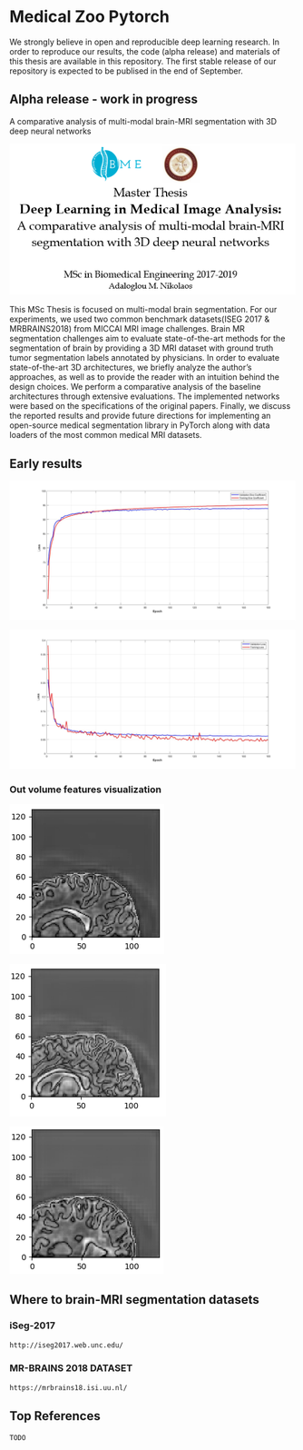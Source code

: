 # Medical Zoo Pytorch
We strongly believe in open and reproducible deep learning research. In order to reproduce our results, the code (alpha release) and materials of this thesis are available in this repository. The first stable release of our repository is expected to be publised in the end of September.

## Alpha release - work in progress
A comparative analysis of multi-modal brain-MRI segmentation with 3D deep neural networks

![Alt text](./figs/intro.png?raw=true "title")

This MSc Thesis is focused on multi-modal brain segmentation. For our experiments, we used two common benchmark datasets(ISEG 2017 & MRBRAINS2018) from MICCAI MRI image challenges. Brain MR segmentation challenges aim to evaluate state-of-the-art methods for the segmentation of brain by providing a 3D MRI dataset with ground truth tumor segmentation labels annotated by physicians. In order to evaluate state-of-the-art 3D architectures, we briefly analyze the author’s approaches, as well as to provide the reader with an intuition behind the design choices. We perform a comparative analysis of the baseline architectures through extensive evaluations. The implemented networks were based on the specifications of the original papers. Finally, we discuss the reported results and provide future directions for implementing an open-source medical segmentation library in PyTorch along with data loaders of the most common medical MRI datasets. 

## Early results

![Alt text](./figs/unet_3d_dice_coeff.jpg?raw=true "Dice coeff.")


![Alt text](./figs/unet_3d_loss.jpg?raw=true "Dice loss")

### Out volume features visualization
![Alt text](./figs/a1.png?raw=true "Slice viz")

![Alt text](./figs/a2.png?raw=true "Slice viz")

![Alt text](./figs/a3.png?raw=true "Slice viz")



## Where to brain-MRI segmentation datasets

### iSeg-2017
```
http://iseg2017.web.unc.edu/
```
### MR-BRAINS 2018 DATASET
```
https://mrbrains18.isi.uu.nl/
```


## Top References
```
TODO
```
